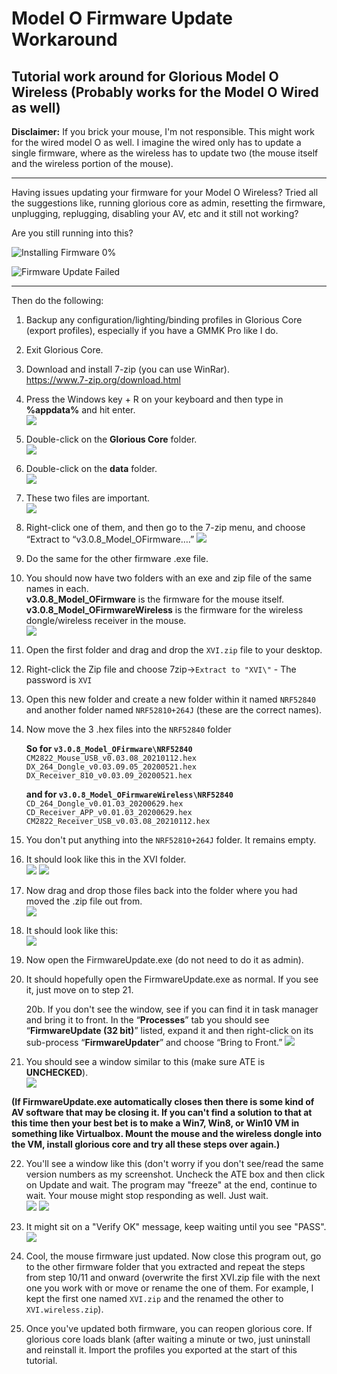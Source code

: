 # Model O Firmware Update Workaround
Tutorial work around for Glorious Model O Wireless (Probably works for the Model O Wired as well)
-------------------------------------------------------------------------------------------------
**Disclaimer:** If you brick your mouse, I'm not responsible. This might work for the wired model O as well. I imagine the wired only has to update a single firmware, where as the wireless has to update two (the mouse itself and the wireless portion of the mouse).

--------------------------------------------------------------------------

Having issues updating your firmware for your Model O Wireless? Tried all the suggestions like, running glorious core as admin, resetting the firmware, unplugging, replugging, disabling your AV, etc and it still not working?

Are you still running into this?

![Installing Firmware 0%](https://i.imgur.com/4I4ymfo.png)

![Firmware Update Failed](https://i.imgur.com/6WRMV1E.png)

-------------------------------------------------------------------------
Then do the following:

1. Backup any configuration/lighting/binding profiles in Glorious Core (export profiles), especially if you have a GMMK Pro like I do.    

2. Exit Glorious Core.   

3. Download and install 7-zip (you can use WinRar).    
https://www.7-zip.org/download.html

4. Press the Windows key + R on your keyboard and then type in **%appdata%** and hit enter.    
![](https://i.imgur.com/zAe2oIg.png)

5. Double-click on the **Glorious Core** folder.    
![](https://i.imgur.com/8KFW9u9.png)

6. Double-click on the **data** folder.    
![](https://i.imgur.com/F3EhuHn.png)

7. These two files are important.    
![](https://i.imgur.com/WxdSh9x.png)

8. Right-click one of them, and then go to the 7-zip menu, and choose “Extract to “v3.0.8_Model_OFirmware….”
![](https://i.imgur.com/HLXeYhq.png)

9. Do the same for the other firmware .exe file.

10. You should now have two folders with an exe and zip file of the same names in each.  
**v3.0.8_Model_OFirmware** is the firmware for the mouse itself.     
**v3.0.8_Model_OFirmwareWireless** is the firmware for the wireless dongle/wireless receiver in the mouse.    
![](https://i.imgur.com/dTcewnp.png)

11. Open the first folder and drag and drop the `XVI.zip` file to your desktop.  

12. Right-click the Zip file and choose 7zip->`Extract to "XVI\"` - The password is `XVI`  

13. Open this new folder and create a new folder within it named `NRF52840` and another folder named `NRF52810+264J` (these are the correct names).  

14. Now move the 3 .hex files into the `NRF52840` folder  

    **So for `v3.0.8_Model_OFirmware\NRF52840`**  
        ```CM2822_Mouse_USB_v0.03.08_20210112.hex```  
        ```DX_264_Dongle_v0.03.09.05_20200521.hex```  
        ```DX_Receiver_810_v0.03.09_20200521.hex```  

    **and for `v3.0.8_Model_OFirmwareWireless\NRF52840`**  
        ```CD_264_Dongle_v0.01.03_20200629.hex```  
        ```CD_Receiver_APP_v0.01.03_20200629.hex```  
        ```CM2822_Receiver_USB_v0.03.08_20210112.hex```  


15. You don't put anything into the `NRF52810+264J` folder. It remains empty.  

16. It should look like this in the XVI folder.  
![](https://i.imgur.com/LkhUth7.png)
![](https://i.imgur.com/3sXgZSV.png)

17. Now drag and drop those files back into the folder where you had moved the .zip file out from.  
![](https://i.imgur.com/6Gag0qm.png)

18. It should look like this:  
![](https://i.imgur.com/YPo7c7k.png)

19. Now open the FirmwareUpdate.exe (do not need to do it as admin).  

20. It should hopefully open the FirmwareUpdate.exe as normal. If you see it, just move on to step 21. 

	20b. If you don't see the window, see if you can find it in task manager and bring it to front.  In the “**Processes**” tab you should see “**FirmwareUpdate (32 bit)**” listed, expand it and then right-click on its sub-process “**FirmwareUpdater**” and choose “Bring to Front.”
	![](https://i.imgur.com/RSjgrmV.png)

21. You should see a window similar to this (make sure ATE is **UNCHECKED**).  
![](https://i.imgur.com/Jkc5NdT.png)

**(If FirmwareUpdate.exe automatically closes then there is some kind of AV software that may be closing it. If you can't find a solution to that at this time then your best bet is to make a Win7, Win8, or Win10 VM in something like Virtualbox. Mount the mouse and the wireless dongle into the VM, install glorious core and try all these steps over again.)**

22. You'll see a window like this (don't worry if you don't see/read the same version numbers as my screenshot. Uncheck the ATE box and then click on Update and wait. The program may "freeze" at the end, continue to wait. Your mouse might stop responding as well. Just wait.    
![](https://i.imgur.com/Jkc5NdT.png)
![](https://i.imgur.com/PotsPIU.png)

23. It might sit on a "Verify OK" message, keep waiting until you see "PASS".    
![](https://i.imgur.com/ZyjkZ1G.png)

24. Cool, the mouse firmware just updated. Now close this program out, go to the other firmware folder that you extracted and repeat the steps from step 10/11 and onward (overwrite the first XVI.zip file with the next one you work with or move or rename the one of them. For example, I kept the first one named `XVI.zip` and the renamed the other to `XVI.wireless.zip`).

25. Once you've updated both firmware, you can reopen glorious core. If glorious core loads blank (after waiting a minute or two, just uninstall and reinstall it. Import the profiles you exported at the start of this tutorial.
